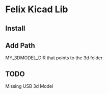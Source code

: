 # Felix Kicad Lib

## Install

## Add Path 

MY_3DMODEL_DIR that points to the 3d folder



## TODO
Missing USB 3d Model